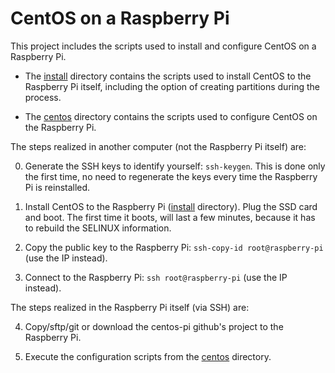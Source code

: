 # CentOS on a Raspberry Pi

This project includes the scripts used to install and configure CentOS on a Raspberry Pi.

- The [install](https://github.com/carobosa77/centos-pi/install) directory contains the scripts used to install CentOS to the Raspberry Pi itself, including the option of creating partitions during the process.

- The [centos](https://github.com/carobosa77/centos-pi/centos) directory contains the scripts used to configure CentOS on the Raspberry Pi.

The steps realized in another computer (not the Raspberry Pi itself) are:

0) Generate the SSH keys to identify yourself: `ssh-keygen`. This is done only the first time, no need to regenerate the keys every time the Raspberry Pi is reinstalled.

1) Install CentOS to the Raspberry Pi ([install](https://github.com/carobosa77/centos-pi/install) directory). Plug the SSD card and boot. The first time it boots, will last a few minutes, because it has to rebuild the SELINUX information.

2) Copy the public key to the Raspberry Pi: `ssh-copy-id root@raspberry-pi` (use the IP instead).

3) Connect to the Raspberry Pi: `ssh root@raspberry-pi` (use the IP instead).

The steps realized in the Raspberry Pi itself (via SSH) are:

4) Copy/sftp/git or download the centos-pi github's project to the Raspberry Pi.

5) Execute the configuration scripts from the [centos](https://github.com/carobosa77/centos-pi/centos) directory.

